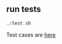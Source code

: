 ## run tests

```dart
./test.sh
```

Test cases are [here](https://github.com/flutterchina/dio/tree/master/dio/test) 
